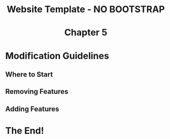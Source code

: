 <h1 align="center">Website Template - NO BOOTSTRAP<h1>
<p align="center">Chapter 5<p>

# Modification Guidelines

## Where to Start

## Removing Features

## Adding Features

# The End!